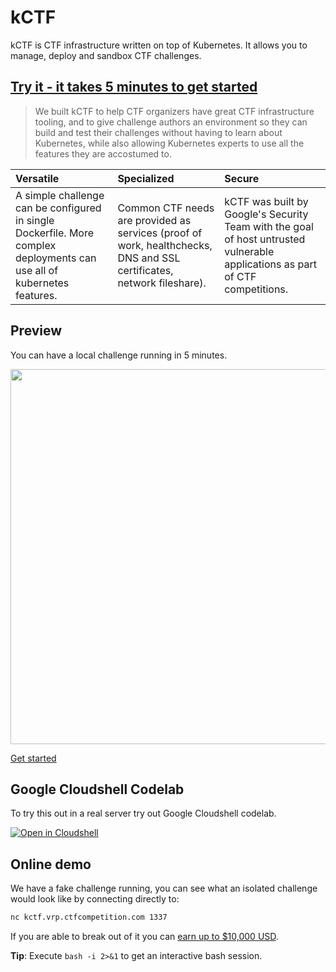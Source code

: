 # kCTF

kCTF is CTF infrastructure written on top of Kubernetes. It allows you to manage, deploy and sandbox CTF challenges.

## [Try it - it takes 5 minutes to get started](local-testing.md)

> We built kCTF to help CTF organizers have great CTF infrastructure tooling, and to give challenge authors an environment so they can build and test their challenges without having to learn about Kubernetes, while also allowing Kubernetes experts to use all the features they are accostumed to.


| **Versatile** | **Specialized** | **Secure** |
|:--------------|:----------------|:-----------|
| A simple challenge can be configured in single Dockerfile. More complex deployments can use all of kubernetes features. | Common CTF needs are provided as services (proof of work, healthchecks, DNS and SSL certificates, network fileshare). | kCTF was built by Google's Security Team with the goal of host untrusted vulnerable applications as part of CTF competitions. |

## Preview
You can have a local challenge running in 5 minutes.

[<img src="https://user-images.githubusercontent.com/33089/111788876-df83fe80-88c0-11eb-8485-f147bc23d7ca.gif" width="600">](https://asciinema.org/a/sePuQKLBHaO3JOtQj9gWayWvU)


[Get started](local-testing.md)

## Google Cloudshell Codelab
To try this out in a real server try out Google Cloudshell codelab.

[![Open in Cloudshell](https://gstatic.com/cloudssh/images/open-btn.svg)](https://console.cloud.google.com/cloudshell/open?git_repo=https://github.com/google/kctf&tutorial=docs/google-cloud.md&shellonly=true)

## Online demo
We have a fake challenge running, you can see what an isolated challenge would look like by connecting directly to:
```bash
nc kctf.vrp.ctfcompetition.com 1337
```

If you are able to break out of it you can [earn up to $10,000 USD](vrp.md).

**Tip**: Execute `bash -i 2>&1` to get an interactive bash session.
